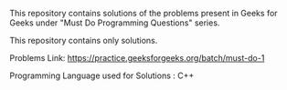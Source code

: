 
This repository contains solutions of the problems present in Geeks for Geeks under "Must Do Programming Questions" series. 

This repository contains only solutions. 

Problems Link:  https://practice.geeksforgeeks.org/batch/must-do-1

Programming Language used for Solutions  :  C++